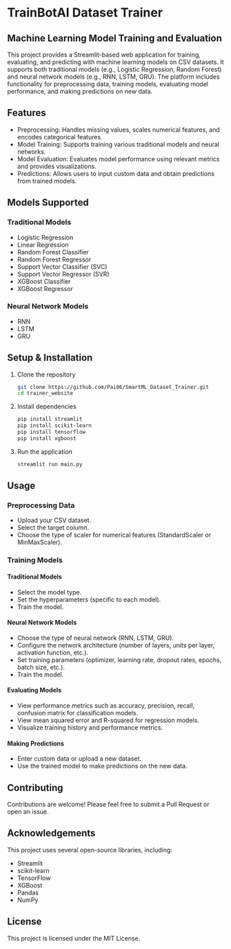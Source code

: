 # TrainBotAI Dataset Trainer
## Machine Learning Model Training and Evaluation
This project provides a Streamlit-based web application for training, evaluating, and predicting with machine learning models on CSV datasets. It supports both traditional models (e.g., Logistic Regression, Random Forest) and neural network models (e.g., RNN, LSTM, GRU). The platform includes functionality for preprocessing data, training models, evaluating model performance, and making predictions on new data.

## Features
* Preprocessing: Handles missing values, scales numerical features, and encodes categorical features.
* Model Training: Supports training various traditional models and neural networks.
* Model Evaluation: Evaluates model performance using relevant metrics and provides visualizations.
* Predictions: Allows users to input custom data and obtain predictions from trained models.

## Models Supported
### Traditional Models
* Logistic Regression
* Linear Regression
* Random Forest Classifier
* Random Forest Regressor
* Support Vector Classifier (SVC)
* Support Vector Regressor (SVR)
* XGBoost Classifier
* XGBoost Regressor
### Neural Network Models
* RNN
* LSTM
* GRU

## Setup & Installation
1. Clone the repository
   ```bash
   git clone https://github.com/Pai06/SmartML_Dataset_Trainer.git
   cd trainer_website
2. Install dependencies
   ```bash
   pip install streamlit
   pip install scikit-learn
   pip install tensorflow
   pip install xgboost
3. Run the application
   ```bash
   streamlit run main.py

## Usage
### Preprocessing Data
* Upload your CSV dataset.
* Select the target column.
* Choose the type of scaler for numerical features (StandardScaler or MinMaxScaler).
### Training Models
#### Traditional Models
* Select the model type.
* Set the hyperparameters (specific to each model).
* Train the model.
#### Neural Network Models
* Choose the type of neural network (RNN, LSTM, GRU).
* Configure the network architecture (number of layers, units per layer, activation function, etc.).
* Set training parameters (optimizer, learning rate, dropout rates, epochs, batch size, etc.).
* Train the model.
#### Evaluating Models
* View performance metrics such as accuracy, precision, recall, confusion matrix for classification models.
* View mean squared error and R-squared for regression models.
* Visualize training history and performance metrics.
#### Making Predictions
* Enter custom data or upload a new dataset.
* Use the trained model to make predictions on the new data.

## Contributing
Contributions are welcome! Please feel free to submit a Pull Request or open an issue.

## Acknowledgements
This project uses several open-source libraries, including:
* Streamlit
* scikit-learn
* TensorFlow
* XGBoost
* Pandas
* NumPy

## License
This project is licensed under the MIT License.

  
